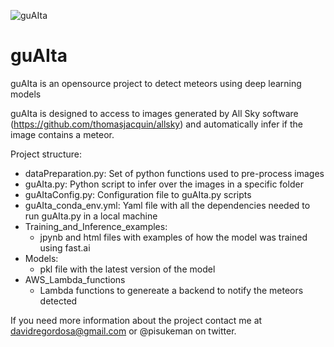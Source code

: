 ![guAIta](https://guaita.s3-eu-west-1.amazonaws.com/logo_small.jpg)

# guAIta
guAIta is an opensource project to detect meteors using deep learning models

guAIta is designed to access to images generated by All Sky software (https://github.com/thomasjacquin/allsky) and automatically infer if the image contains a meteor.

Project structure:
- dataPreparation.py: Set of python functions used to pre-process images
- guAIta.py: Python script to infer over the images in a specific folder
- guAItaConfig.py: Configuration file to guAIta.py scripts
- guAIta_conda_env.yml: Yaml file with all the dependencies needed to run guAIta.py in a local machine
- Training_and_Inference_examples:
  -  jpynb and html files with examples of how the model was trained using fast.ai
- Models:
  -  pkl file with the latest version of the model
 -  AWS_Lambda_functions
	 -  Lambda functions to genereate a backend to notify the meteors detected  
  
  
If you need more information about the project contact me at davidregordosa@gmail.com or @pisukeman on twitter.

